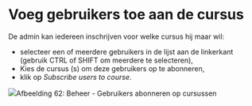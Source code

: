 # Voeg gebruikers toe aan de cursus

De admin kan iedereen inschrijven voor welke cursus hij maar wil:

- selecteer een of meerdere gebruikers in de lijst aan de linkerkant (gebruik CTRL of SHIFT om meerdere te selecteren),
- Kies de cursus (s) om deze gebruikers op te abonneren,
- klik op *Subscribe users to course*.

![](../../.gitbook/assets/coursinscrire_-utilisateurs.png)Afbeelding 62: Beheer - Gebruikers abonneren op cursussen
